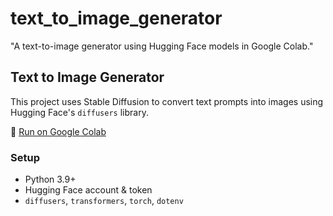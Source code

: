 # text_to_image_generator
"A text-to-image generator using Hugging Face models in Google Colab."
  ## Text to Image Generator

This project uses Stable Diffusion to convert text prompts into images using Hugging Face's `diffusers` library.

🚀 [Run on Google Colab](https://colab.research.google.com/github/Ganesh14322/text_to_image_generator/blob/main/Text_to_Image.ipynb) 

### Setup
- Python 3.9+
- Hugging Face account & token
- `diffusers`, `transformers`, `torch`, `dotenv`

